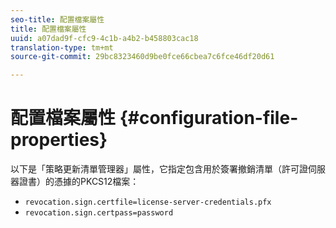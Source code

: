 ```yaml
---
seo-title: 配置檔案屬性
title: 配置檔案屬性
uuid: a07dad9f-cfc9-4c1b-a4b2-b458803cac18
translation-type: tm+mt
source-git-commit: 29bc8323460d9be0fce66cbea7c6fce46df20d61

---
```



# 配置檔案屬性 {#configuration-file-properties}

以下是「策略更新清單管理器」屬性，它指定包含用於簽署撤銷清單（許可證伺服器證書）的憑據的PKCS12檔案：

* `revocation.sign.certfile=license-server-credentials.pfx`
* `revocation.sign.certpass=password`

